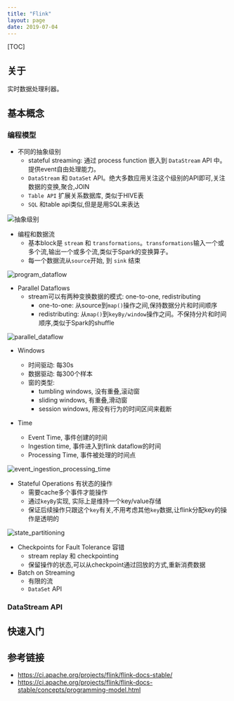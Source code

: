 ```yaml
---
title: "Flink"
layout: page
date: 2019-07-04
---
```

[TOC]


## 关于
实时数据处理利器。

## 基本概念
### 编程模型
- 不同的抽象级别
    - stateful streaming: 通过 process function 嵌入到 `DataStream` API 中。提供event自由处理能力。
    - `DataStream` 和 `DataSet` API。绝大多数应用关注这个级别的API即可,关注数据的变换,聚合,JOIN
    - `Table API` 扩展关系数据库, 类似于HIVE表
    - `SQL` 和table api类似,但是是用SQL来表达
    
![抽象级别](/wiki/static/images/levels_of_abstraction.svg)

- 编程和数据流
    - 基本block是 `stream` 和 `transformations`。`transformations`输入一个或多个流,输出一个或多个流,类似于Spark的变换算子。
    - 每一个数据流从`source`开始, 到 `sink` 结束

![program_dataflow](/wiki/static/images/program_dataflow.svg)

- Parallel Dataflows
    - stream可以有两种变换数据的模式: one-to-one, redistributing
        - one-to-one: 从source到`map()`操作之间,保持数据分片和时间顺序
        - redistributing: 从`map()`到`keyBy/window`操作之间。不保持分片和时间顺序,类似于Spark的shuffle
        
![parallel_dataflow](/wiki/static/images/parallel_dataflow.svg)
        
- Windows
    - 时间驱动: 每30s
    - 数据驱动: 每300个样本
    - 窗的类型:
        - tumbling windows, 没有重叠,滚动窗
        - sliding windows, 有重叠,滑动窗
        - session windows, 用没有行为的时间区间来截断

- Time
    - Event Time, 事件创建的时间
    - Ingestion time, 事件进入到flink dataflow的时间
    - Processing Time, 事件被处理的时间点
    
![event_ingestion_processing_time](/wiki/static/images/event_ingestion_processing_time.svg)
    

- Stateful Operations 有状态的操作
    - 需要cache多个事件才能操作
    - 通过`keyBy`实现, 实际上是维持一个key/value存储
    - 保证后续操作只跟这个`key`有关,不用考虑其他`key`数据,让flink分配key的操作是透明的
    
![state_partitioning](/wiki/static/images/state_partitioning.svg)

- Checkpoints for Fault Tolerance 容错
    - stream replay 和 checkpointing
    - 保留操作的状态,可以从checkpoint通过回放的方式,重新消费数据
- Batch on Streaming
    - 有限的流
    - `DataSet` API
    
### DataStream API

## 快速入门


## 参考链接
- <https://ci.apache.org/projects/flink/flink-docs-stable/>
- <https://ci.apache.org/projects/flink/flink-docs-stable/concepts/programming-model.html>
